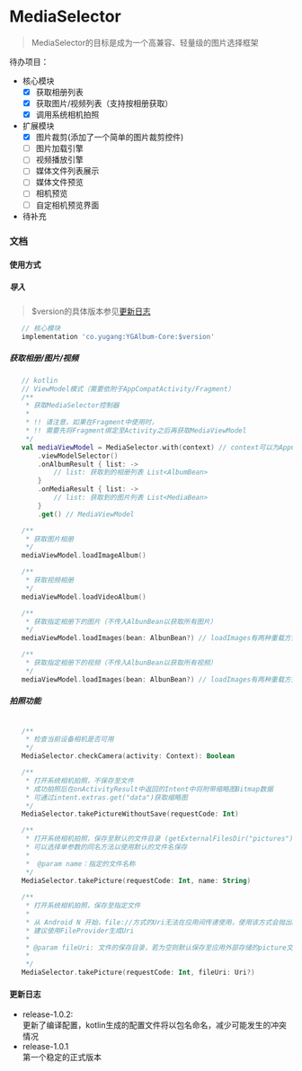 # MediaSelector
>MediaSelector的目标是成为一个高兼容、轻量级的图片选择框架  

待办项目：

- 核心模块
    - [x] 获取相册列表
    - [x] 获取图片/视频列表（支持按相册获取）
    - [x] 调用系统相机拍照
- 扩展模块
    - [x] 图片裁剪(添加了一个简单的图片裁剪控件)
    - [ ] 图片加载引擎
    - [ ] 视频播放引擎
    - [ ] 媒体文件列表展示
    - [ ] 媒体文件预览
    - [ ] 相机预览
    - [ ] 自定相机预览界面
- 待补充

 ### 文档
 #### 使用方式
 ##### 导入 
 >$version的具体版本参见[更新日志](#更新日志)
 ``` groovy
    // 核心模块 
    implementation 'co.yugang:YGAlbum-Core:$version'
 ```

 ##### 获取相册/图片/视频
 ``` kotlin
    // kotlin
    // ViewModel模式（需要依附于AppCompatActivity/Fragment）
    /**
     * 获取MediaSelector控制器
     *
     * !! 请注意，如果在Fragment中使用时，
     * !! 需要先将Fragment绑定至Activity之后再获取MediaViewModel
     */
    val mediaViewModel = MediaSelector.with(context) // context可以为AppCompatActivity/Fragment的子类
        .viewModelSelector()
        .onAlbumResult { list: -> 
            // list: 获取到的相册列表 List<AlbumBean>
        }
        .onMediaResult { list: -> 
            // list: 获取到的图片列表 List<MediaBean>
        }
        .get() // MediaViewModel

    /**
     * 获取图片相册
     */
    mediaViewModel.loadImageAlbum()

    /**
     * 获取视频相册
     */
    mediaViewModel.loadVideoAlbum()

    /**
     * 获取指定相册下的图片（不传入AlbunBean以获取所有图片）
     */
    mediaViewModel.loadImages(bean: AlbunBean?) // loadImages有两种重载方式：loadImages() / loadImages(album： AlbunBean?)

    /**
     * 获取指定相册下的视频（不传入AlbunBean以获取所有视频）
     */
    mediaViewModel.loadImages(bean: AlbunBean?) // loadImages有两种重载方式：loadImages() / loadImages(album： AlbunBean?)
 ```
 ##### 拍照功能
 ``` kotlin

    /**
     * 检查当前设备相机是否可用
     */
    MediaSelector.checkCamera(activity: Context): Boolean

    /**
     * 打开系统相机拍照，不保存至文件
     * 成功拍照后在onActivityResult中返回的Intent中将附带缩略图Bitmap数据
     * 可通过intent.extras.get("data")获取缩略图
     */
    MediaSelector.takePictureWithoutSave(requestCode: Int)

    /**
     * 打开系统相机拍照，保存至默认的文件目录 (getExternalFilesDir("pictures"))
     * 可以选择单参数的同名方法以使用默认的文件名保存
     * 
     *  @param name：指定的文件名称
     */
    MediaSelector.takePicture(requestCode: Int, name: String)
    
    /**
     * 打开系统相机拍照，保存至指定文件
     *
     * 从 Android N 开始，file://方式的Uri无法在应用间传递使用，使用该方式会抛出FileUriExposedException异常
     * 建议使用FileProvider生成Uri
     *
     * @param fileUri: 文件的保存目录，若为空则默认保存至应用外部存储的picture文件夹下
     *
     */
    MediaSelector.takePicture(requestCode: Int, fileUri: Uri?)
 ```

 #### 更新日志
 - release-1.0.2:   
    更新了编译配置，kotlin生成的配置文件将以包名命名，减少可能发生的冲突情况
 - release-1.0.1  
    第一个稳定的正式版本